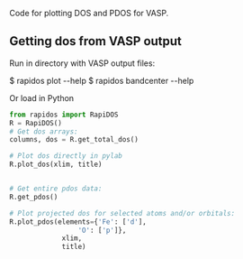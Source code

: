 Code for plotting DOS and PDOS for VASP.

## Getting dos from VASP output

Run in directory with VASP output files:


$ rapidos plot --help
$ rapidos bandcenter --help

Or load in Python

```py
from rapidos import RapiDOS
R = RapiDOS()
# Get dos arrays:
columns, dos = R.get_total_dos()

# Plot dos directly in pylab
R.plot_dos(xlim, title)


# Get entire pdos data:
R.get_pdos()

# Plot projected dos for selected atoms and/or orbitals:
R.plot_pdos(elements={'Fe': ['d'],
	             'O': ['p']},
		     xlim,
		     title)

```

